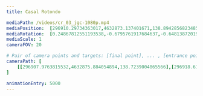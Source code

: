 ```yaml
---
title: Casal Rotondo

mediaPath: /videos/cr_03_jgc-1080p.mp4
mediaPosition:  [296910.29734363017,4632873.137401671,138.89428568234854]
mediaRotation:  [0.24867812551193538,-0.6795761917684637,-0.6481387201983533,0.23717417408517116]
mediaScale: 1
cameraFOV: 20

# Pair of camera points and targets: [final point], ... , [entrance point]
cameraPath: [
    [[296907.9763815532,4632875.884054894,138.7239004865566],[296918.6141244059,4632863.295227625,139.5048326339363]]
]

animationEntry: 5000
---
```


